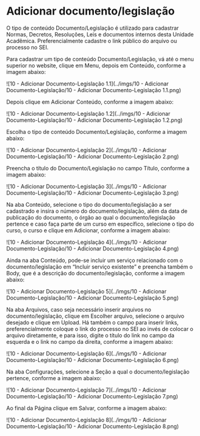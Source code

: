 # Adicionar documento/legislação

O tipo de conteúdo Documento/Legislação é utilizado para cadastrar Normas, Decretos, Resoluções, Leis e documentos internos desta Unidade Acadêmica.
Preferencialmente cadastre o link público do arquivo ou processo no SEI.

Para cadastrar um tipo de conteúdo Documento/Legislação, vá até o menu superior no website, clique em Menu, depois em Conteúdo, conforme a imagem abaixo:

![10 - Adicionar Documento-Legislação 1.1](../imgs/10 - Adicionar Documento-Legislação/10 - Adicionar Documento-Legislação 1.1.png)

Depois clique em Adicionar Conteúdo, conforme a imagem abaixo:

![10 - Adicionar Documento-Legislação 1.2](../imgs/10 - Adicionar Documento-Legislação/10 - Adicionar Documento-Legislação 1.2.png)

Escolha o tipo de conteúdo Documento/Legislação, conforme a imagem abaixo:

![10 - Adicionar Documento-Legislação 2](../imgs/10 - Adicionar Documento-Legislação/10 - Adicionar Documento-Legislação 2.png)

Preencha o título do Documento/Legislação no campo Título, conforme a imagem abaixo:

![10 - Adicionar Documento-Legislação 3](../imgs/10 - Adicionar Documento-Legislação/10 - Adicionar Documento-Legislação 3.png)

Na aba Conteúdo, selecione o tipo do documento/legislação a ser cadastrado e insira o número do documento/legislação, além da data de publicação do documento, o
órgão ao qual o documento/legislação pertence e caso faça parte de um curso em específico, selecione o tipo do curso, o curso e clique em Adicionar, conforme a imagem abaixo:

![10 - Adicionar Documento-Legislação 4](../imgs/10 - Adicionar Documento-Legislação/10 - Adicionar Documento-Legislação 4.png)

Ainda na aba Conteúdo, pode-se incluir um serviço relacionado com o documento/legislação em “Incluir serviço existente” e preencha também o Body, que é a
descrição do documento/legislação, conforme a imagem abaixo:

![10 - Adicionar Documento-Legislação 5](../imgs/10 - Adicionar Documento-Legislação/10 - Adicionar Documento-Legislação 5.png)

Na aba Arquivos, caso seja necessário inserir arquivos no documento/legislação, clique em Escolher arquivo, selecione o arquivo desejado e clique em Upload. Há
também o campo para inserir links, preferencialmente coloque o link do processo no SEI ao invés de colocar o arquivo diretamente, e para isso, digite o título do link no
campo da esquerda e o link no campo da direita, conforme a imagem abaixo:

![10 - Adicionar Documento-Legislação 6](../imgs/10 - Adicionar Documento-Legislação/10 - Adicionar Documento-Legislação 6.png)

Na aba Configurações, selecione a Seção a qual o documento/legislação pertence, conforme a imagem abaixo:

![10 - Adicionar Documento-Legislação 7](../imgs/10 - Adicionar Documento-Legislação/10 - Adicionar Documento-Legislação 7.png)

Ao final da Página clique em Salvar, conforme a imagem abaixo:

![10 - Adicionar Documento-Legislação 8](../imgs/10 - Adicionar Documento-Legislação/10 - Adicionar Documento-Legislação 8.png)